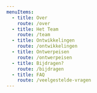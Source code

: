 ```yaml
---
menuItems:
  - title: Over
    route: /over
  - title: Het Team
    route: /team
  - title: Ontwikkelingen
    route: /ontwikkelingen
  - title: Ontwerpeisen
    route: /ontwerpeisen
  - title: Bijdragen?
    route: /bijdragen
  - title: FAQ
    route: /veelgestelde-vragen
---
```

